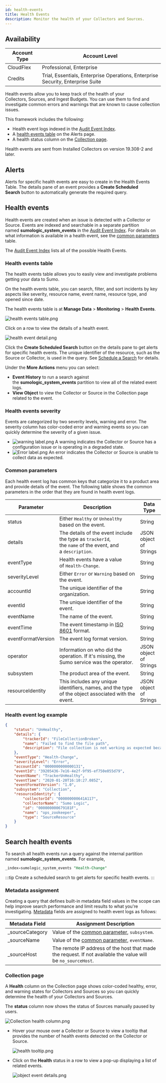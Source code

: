 ```yaml
---
id: health-events
title: Health Events
description: Monitor the health of your Collectors and Sources.
---
```


## Availability

| Account Type | Account Level |
|--------------|---------------------------------------------------------------------------------|
| CloudFlex | Professional, Enterprise |
| Credits | Trial, Essentials, Enterprise Operations, Enterprise Security, Enterprise Suite |

Health events allow you to keep track of the health of your Collectors, Sources, and Ingest Budgets. You can use them to find and investigate common errors and warnings that are known to cause collection issues. 

This framework includes the following:

* Health event logs indexed in the [Audit Event Index](security/audit-event-index.md).
* A [health events table](#health-events-table) on the Alerts page.
* A health status column on the [Collection page](#collection-page).

Health events are sent from Installed Collectors on version 19.308-2 and
later.

## Alerts

Alerts for specific health events are easy to create in the Health Events Table. The details pane of an event provides a **Create Scheduled Search** button to automatically generate the required query.

## Health events

Health events are created when an issue is detected with a Collector or Source. Events are indexed and searchable in a separate partition named **sumologic_system_events** in the [Audit Event Index](security/audit-event-index.md). For details on what information is available in a health event, see the [common parameters](#common-parameters) table.

The [Audit Event Index](security/audit-event-index.md) lists all of the possible Health Events.

### Health events table

The health events table allows you to easily view and investigate problems getting your data to Sumo.

On the health events table, you can search, filter, and sort incidents by key aspects like severity, resource name, event name, resource type, and opened since date.

The health events table is at **Manage Data** \> **Monitoring** \> **Health Events**.

![health events table.png](/img/health-events/health-events-table.png)

Click on a row to view the details of a health event.

![health event detail.png](/img/health-events/health-event-detail.png)

Click the **Create Scheduled Search** button on the details pane to get alerts for specific health events. The unique identifier of the resource, such as the Source or Collector, is used in the query. See [Schedule a Search](../alerts/scheduled-searches/schedule-search.md) for details.

Under the **More Actions** menu you can select:

* **Event History** to run a search against the **sumologic_system_events** partition to view all of the related event logs.
* **View Object** to view the Collector or Source in the Collection page related to the event.

### Health events severity

Events are categorized by two severity levels, warning and error. The severity column has color-coded error and warning events so you can quickly determine the severity of a given issue.

* ![warning label.png](/img/health-events/warning-label.png) A warning indicates the Collector or Source has a configuration issue or is operating in a degraded state.
* ![Error label.png](/img/health-events/Error-label.png) An error indicates the Collector or Source is unable to collect data as expected.

### Common parameters

Each health event log has common keys that categorize it to a product
area and provide details of the event. The following table shows the
common parameters in the order that they are found in health event logs.

| Parameter | Description | Data Type |
|--|--|--|
| status | Either `Healthy` or `Unhealthy` based on the event. | String |
| details | The details of the event include the type as `trackerId`, the `name` of the event, and a `description`. | JSON object of Strings |
| eventType | Health events have a value of `Health-Change`. | String |
| severityLevel | Either `Error` or `Warning` based on the event. | String |
| accountId | The unique identifier of the organization. | String |
| eventId | The unique identifier of the event. | String |
| eventName | The name of the event. | String |
| eventTime | The event timestamp in [ISO 8601](https://en.wikipedia.org/wiki/ISO_8601) format. | String |
| eventFormatVersion | The event log format version. | String |
| operator | Information on who did the operation. If it's missing, the Sumo service was the operator. | JSON object of Strings |
| subsystem | The product area of the event. | String |
| resourceIdentity | This includes any unique identifiers, names, and the type of the object associated with the event. | JSON object of Strings |

### Health event log example

```json
{
    "status": "UnHealthy",
    "details": {
        "trackerId": "FileCollectionBroken",
        "name": "Failed to find the file path",
        "description": "File collection is not working as expected because of invalid path."
    },
    "eventType": "Health-Change",
    "severityLevel": "Error",
    "accountId": "0000000000000131",
    "eventId": "39205436-7e16-4e2f-9f95-ef750e055d79",
    "eventName": "TrackerUnHealthy",
    "eventTime": "2020-01-20T16:10:27.085Z",
    "eventFormatVersion": "1.0",
    "subsystem": "Collection",
    "resourceIdentity": {
        "collectorId": "000000000641A117",
        "collectorName": "Sumo Logic",
        "id": "000000000679181F",
        "name": "ops_zookeeper",
        "type": "SourceResource"
    }
}
```

## Search health events

To search all health events run a query against the internal partition
named **sumologic_system_events**. For example,  

```sql
_index=sumologic_system_events "Health-Change"
```

:::tip
Create a scheduled search to get alerts for specific health events.
:::

### Metadata assignment

Creating a query that defines built-in metadata field values in the scope can help improve search performance and limit results to what you're investigating. [Metadata](../search/get-started-with-search/search-basics/built-in-metadata.md) fields are assigned to health event logs as follows:

| **Metadata Field** | **Assignment Description** |
|--|--|
| _sourceCategory | Value of the [common parameter](#common-parameters), `subsystem`. |
| _sourceName | Value of the [common parameter](#common-parameters), `eventName`. |
| _sourceHost | The remote IP address of the host that made the request. If not available the value will be `no_sourceHost`. |

### Collection page

A **Health** column on the Collection page shows color-coded healthy, error, and warning states for Collectors and Sources so you can quickly determine the health of your Collectors and Sources.

The **status** column now shows the status of Sources manually paused by users.

![Collection health column.png](/img/health-events/Collection-health-column.png)

* Hover your mouse over a Collector or Source to view a tooltip that provides the number of health events detected on the Collector or Source.

    ![health tooltip.png](/img/health-events/health_tooltip.png)

* Click on the **Health** status in a row to view a pop-up displaying a list of related events.

    ![object event details.png](/img/health-events/object_event_details.png)
